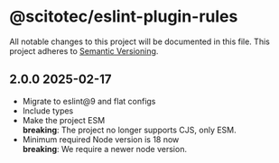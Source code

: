 # @scitotec/eslint-plugin-rules

All notable changes to this project will be documented in this file.
This project adheres to [Semantic Versioning](http://semver.org/).

## 2.0.0 2025-02-17
* Migrate to eslint@9 and flat configs
* Include types
* Make the project ESM  
  **breaking**: The project no longer supports CJS, only ESM.
* Minimum required Node version is 18 now  
  **breaking**: We require a newer node version.
